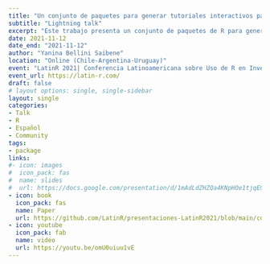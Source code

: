 ```yaml
---
title: "Un conjunto de paquetes para generar tutoriales interactivos para enseñar R"
subtitle: "Lightning talk"
excerpt: "Este trabajo presenta un conjunto de paquetes de R para generar lecciones nuevas utilizando plantillas con aspectos pedagógicos, de diseño visual y en español y tutoriales listos sobre temas como visualización, iteración y trabajo con texto.  Además se presenta un sitio web con recursos para aprender a generar estos materiales. Todos estos recursos son de acceso libre."
date: 2021-11-12
date_end: "2021-11-12"
author: "Yanina Bellini Saibene"
location: "Online (Chile-Argentina-Uruguay)"
event: "LatinR 2021| Conferencia Latinoamericana sobre Uso de R en Investigación + Desarrollo"
event_url: https://latin-r.com/
draft: false
# layout options: single, single-sidebar
layout: single
categories:
- Talk
- R
- Español
- Community
tags:
- package
links:
#- icon: images
#  icon_pack: fas
#  name: slides 
#  url: https://docs.google.com/presentation/d/1mAdLdZHZQa4KNpHOe1tjqE9J_QrVnXYvvZJjiWNK_O8/edit?usp=sharing
- icon: book
  icon_pack: fas
  name: Paper
  url: https://github.com/LatinR/presentaciones-LatinR2021/blob/main/contribuciones/LatinR2021_paper_53.pdf
- icon: youtube
  icon_pack: fab
  name: video 
  url: https://youtu.be/omU0uiuu1vE
---
```

